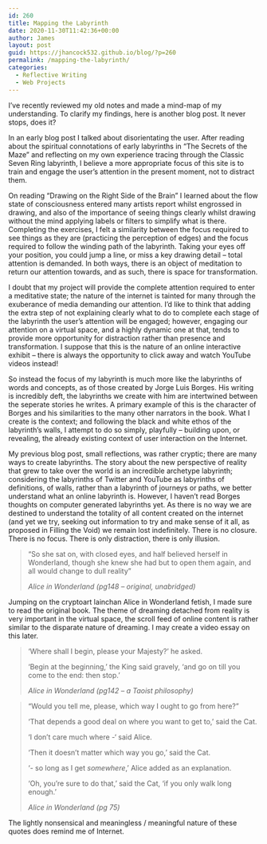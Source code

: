 ```yaml
---
id: 260
title: Mapping the Labyrinth
date: 2020-11-30T11:42:36+00:00
author: James
layout: post
guid: https://jhancock532.github.io/blog/?p=260
permalink: /mapping-the-labyrinth/
categories:
  - Reflective Writing
  - Web Projects
---
```

I&#8217;ve recently reviewed my old notes and made a mind-map of my understanding. To clarify my findings, here is another blog post. It never stops, does it?

In an early blog post I talked about disorientating the user. After reading about the spiritual connotations of early labyrinths in &#8220;The Secrets of the Maze&#8221; and reflecting on my own experience tracing through the Classic Seven Ring labyrinth, I believe a more appropriate focus of this site is to train and engage the user&#8217;s attention in the present moment, not to distract them.

On reading &#8220;Drawing on the Right Side of the Brain&#8221; I learned about the flow state of consciousness entered many artists report whilst engrossed in drawing, and also of the importance of seeing things clearly whilst drawing without the mind applying labels or filters to simplify what is there. Completing the exercises, I felt a similarity between the focus required to see things as they are (practicing the perception of edges) and the focus required to follow the winding path of the labyrinth. Taking your eyes off your position, you could jump a line, or miss a key drawing detail &#8211; total attention is demanded. In both ways, there is an object of meditation to return our attention towards, and as such, there is space for transformation.

I doubt that my project will provide the complete attention required to enter a meditative state; the nature of the internet is tainted for many through the exuberance of media demanding our attention. I&#8217;d like to think that adding the extra step of not explaining clearly what to do to complete each stage of the labyrinth the user&#8217;s attention will be engaged; however, engaging our attention on a virtual space, and a highly dynamic one at that, tends to provide more opportunity for distraction rather than presence and transformation. I suppose that this is the nature of an online interactive exhibit &#8211; there is always the opportunity to click away and watch YouTube videos instead!

So instead the focus of my labyrinth is much more like the labyrinths of words and concepts, as of those created by Jorge Luis Borges. His writing is incredibly deft, the labyrinths we create with him are intertwined between the seperate stories he writes. A primary example of this is the character of Borges and his similarities to the many other narrators in the book. What I create is the context; and following the black and white ethos of the labyrinth&#8217;s walls, I attempt to do so simply, playfully &#8211; building upon, or revealing, the already existing context of user interaction on the Internet.

My previous blog post, small reflections, was rather cryptic; there are many ways to create labyrinths. The story about the new perspective of reality that grew to take over the world is an incredible archetype labyrinth; considering the labyrinths of Twitter and YouTube as labyrinths of definitions, of walls, rather than a labyrinth of journeys or paths, we better understand what an online labyrinth is. However, I haven&#8217;t read Borges thoughts on computer generated labyrinths yet. As there is no way we are destined to understand the totality of all content created on the internet (and yet we try, seeking out information to try and make sense of it all, as proposed in Filling the Void) we remain lost indefinitely. There is no closure. There is no focus. There is only distraction, there is only illusion.

<blockquote class="wp-block-quote">
  <p>
    &#8220;So she sat on, with closed eyes, and half believed herself in Wonderland, though she knew she had but to open them again, and all would change to dull reality&#8221;
  </p>
  
  <cite>Alice in Wonderland (pg148 &#8211; original, unabridged)</cite>
</blockquote>

Jumping on the cryptoart lainchan Alice in Wonderland fetish, I made sure to read the original book. The theme of dreaming detached from reality is very important in the virtual space, the scroll feed of online content is rather similar to the disparate nature of dreaming. I may create a video essay on this later.

<blockquote class="wp-block-quote">
  <p>
    &#8216;Where shall I begin, please your Majesty?&#8217; he asked.
  </p>
  
  <p>
    &#8216;Begin at the beginning,&#8217; the King said gravely, &#8216;and go on till you come to the end: then stop.&#8217;
  </p>
  
  <cite>Alice in Wonderland (pg142 &#8211; a Taoist philosophy)</cite>
</blockquote>

<blockquote class="wp-block-quote">
  <p>
    &#8220;Would you tell me, please, which way I ought to go from here?&#8221;
  </p>
  
  <p>
    &#8216;That depends a good deal on where you want to get to,&#8217; said the Cat.
  </p>
  
  <p>
    &#8216;I don&#8217;t care much where -&#8216; said Alice.
  </p>
  
  <p>
    &#8216;Then it doesn&#8217;t matter which way you go,&#8217; said the Cat.
  </p>
  
  <p>
    &#8216;- so long as I get <em>somewhere</em>,&#8217; Alice added as an explanation.
  </p>
  
  <p>
    &#8216;Oh, you&#8217;re sure to do that,&#8217; said the Cat, &#8216;if you only walk long enough.&#8217;
  </p>
  
  <cite>Alice in Wonderland (pg 75)</cite>
</blockquote>

The lightly nonsensical and meaningless / meaningful nature of these quotes does remind me of Internet.